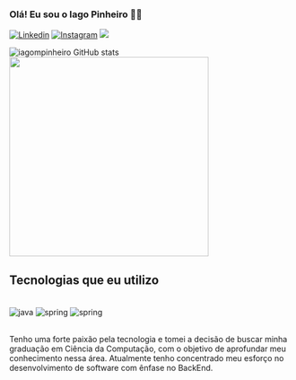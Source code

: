 ### Olá! Eu sou o Iago Pinheiro 🖐🏽

[![Linkedin](https://img.shields.io/badge/LinkedIn-0077B5?style=for-the-badge&logo=linkedin&logoColor=white)](https://www.linkedin.com/in/iago-pinheiro-5a7979258/)
[![Instagram](https://img.shields.io/badge/Instagram-E4405F?style=for-the-badge&logo=instagram&logoColor=white)](https://www.instagram.com/iago.mpinheiro/)
  <a href = "mailtoiagomarcelinop@gmail.com"><img src="https://img.shields.io/badge/Gmail-D14836?style=for-the-badge&logo=gmail&logoColor=white" target="_blank"></a>

![iagompinheiro  GitHub stats](https://github-readme-stats.vercel.app/api?username=iagompinheiro&show_icons=true&theme=dracula)
<img width="355px" src="https://github-readme-stats.vercel.app/api/top-langs/?username=iagompinheiro&layout=compact&theme=dracula"/>

## Tecnologias que eu utilizo
<div style="display: inline_block"><br/>
<img align="center" alt="java" src="https://img.shields.io/badge/Java-ED8B00?style=for-the-badge&logo=openjdk&logoColor=white" />
<img align="center" alt="spring" src="https://img.shields.io/badge/Spring-6DB33F?style=for-the-badge&logo=spring&logoColor=white" />
<img align="center" alt="spring" src="https://img.shields.io/badge/JavaScript-323330?style=for-the-badge&logo=javascript&logoColor=F7DF1E" />
</div><br/>

Tenho uma forte paixão pela tecnologia e tomei a decisão de buscar minha graduação em Ciência da Computação, com o objetivo de aprofundar meu conhecimento nessa área. Atualmente tenho concentrado meu esforço no desenvolvimento de software com ênfase no BackEnd.




